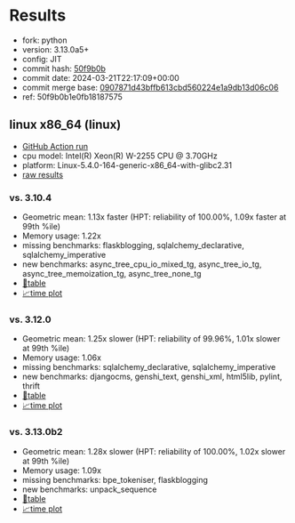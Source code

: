 # Results

- fork: python
- version: 3.13.0a5+
- config: JIT
- commit hash: [50f9b0b](https://github.com/python/cpython/commit/50f9b0b)
- commit date: 2024-03-21T22:17:09+00:00
- commit merge base: [0907871d43bffb613cbd560224e1a9db13d06c06](https://github.com/python/cpython/commit/0907871d43bffb613cbd560224e1a9db13d06c06)
- ref: 50f9b0b1e0fb18187575

## linux x86_64 (linux)

- [GitHub Action run](https://github.com/faster-cpython/benchmarking/actions/runs/8384069642)
- cpu model: Intel(R) Xeon(R) W-2255 CPU @ 3.70GHz
- platform: Linux-5.4.0-164-generic-x86_64-with-glibc2.31
- [raw results](bm-20240321-linux-x86_64-python-50f9b0b1e0fb18187575-3.13.0a5%2B-50f9b0b.json)

### vs. 3.10.4

- Geometric mean: 1.13x faster (HPT: reliability of 100.00%, 1.09x faster at 99th %ile)
- Memory usage: 1.22x
- missing benchmarks: flaskblogging, sqlalchemy_declarative, sqlalchemy_imperative
- new benchmarks: async_tree_cpu_io_mixed_tg, async_tree_io_tg, async_tree_memoization_tg, async_tree_none_tg
- [📄table](bm-20240321-linux-x86_64-python-50f9b0b1e0fb18187575-3.13.0a5%2B-50f9b0b-vs-3.10.4.md)
- [📈time plot](bm-20240321-linux-x86_64-python-50f9b0b1e0fb18187575-3.13.0a5%2B-50f9b0b-vs-3.10.4.svg)

### vs. 3.12.0

- Geometric mean: 1.25x slower (HPT: reliability of 99.96%, 1.01x slower at 99th %ile)
- Memory usage: 1.06x
- missing benchmarks: sqlalchemy_declarative, sqlalchemy_imperative
- new benchmarks: djangocms, genshi_text, genshi_xml, html5lib, pylint, thrift
- [📄table](bm-20240321-linux-x86_64-python-50f9b0b1e0fb18187575-3.13.0a5%2B-50f9b0b-vs-3.12.0.md)
- [📈time plot](bm-20240321-linux-x86_64-python-50f9b0b1e0fb18187575-3.13.0a5%2B-50f9b0b-vs-3.12.0.svg)

### vs. 3.13.0b2

- Geometric mean: 1.28x slower (HPT: reliability of 100.00%, 1.02x slower at 99th %ile)
- Memory usage: 1.09x
- missing benchmarks: bpe_tokeniser, flaskblogging
- new benchmarks: unpack_sequence
- [📄table](bm-20240321-linux-x86_64-python-50f9b0b1e0fb18187575-3.13.0a5%2B-50f9b0b-vs-3.13.0b2.md)
- [📈time plot](bm-20240321-linux-x86_64-python-50f9b0b1e0fb18187575-3.13.0a5%2B-50f9b0b-vs-3.13.0b2.svg)

